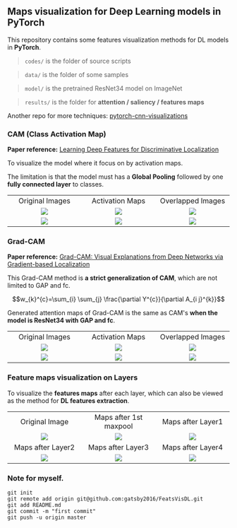 ## Maps visualization for Deep Learning models in **PyTorch**

This repository contains some features visualization methods for DL models in **PyTorch**.

> `codes/` is the folder of source scripts

> `data/` is the folder of some samples

> `model/` is the pretrained ResNet34 model on ImageNet

> `results/` is the folder for **attention / saliency / features maps**

Another repo for more techniques: [pytorch-cnn-visualizations](https://github.com/utkuozbulak/pytorch-cnn-visualizations)


### CAM (Class Activation Map)

**Paper reference:** [Learning Deep Features for Discriminative Localization](https://arxiv.org/abs/1512.04150)

To visualize the model where it focus on by activation maps.

The limitation is that the model must has a **Global Pooling** followed by one **fully connected layer** to classes.

<table border=0 width="50px" >
	<tbody> 
    <tr>		<td width="30%" align="center"> Original Images </td>
			<td width="30%" align="center"> Activation Maps </td>
			<td width="30%" align="center"> Overlapped Images </td>
		</tr>
		<tr>
			<td width="30%" align="center"> <img src="https://github.com/gatsby2016/FeatsVisDL/blob/master/data/plane.jpeg"> </td>
			<td width="30%" align="center"> <img src="https://github.com/gatsby2016/FeatsVisDL/blob/master/results/CAM/plane_404_CAM.png"> </td>
			<td width="30%" align="center"> <img src="https://github.com/gatsby2016/FeatsVisDL/blob/master/results/CAM/plane_404_overlap.png"> </td>
		</tr>
		<tr>
			<td width="30%" align="center"> <img src="https://github.com/gatsby2016/FeatsVisDL/blob/master/data/rugbyball.jpg"> </td>
			<td width="30%" align="center"> <img src="https://github.com/gatsby2016/FeatsVisDL/blob/master/results/CAM/rugbyball_768_CAM.png"> </td>
			<td width="30%" align="center"> <img src="https://github.com/gatsby2016/FeatsVisDL/blob/master/results/CAM/rugbyball_768_overlap.png"> </td>
		</tr>
	</tbody>
</table>


### Grad-CAM

**Paper reference:** [Grad-CAM: Visual Explanations from Deep Networks via Gradient-based Localization](https://arxiv.org/pdf/1610.02391.pdf)

This Grad-CAM method is **a strict generalization of CAM**, which are not limited to GAP and fc.

$$w_{k}^{c}=\sum_{i} \sum_{j} \frac{\partial Y^{c}}{\partial A_{i j}^{k}}$$

Generated attention maps of Grad-CAM is the same as CAM's **when the model is ResNet34 with GAP and fc**.

<table border=0 width="50px" >
	<tbody> 
    <tr>		<td width="30%" align="center"> Original Images </td>
			<td width="30%" align="center"> Activation Maps </td>
			<td width="30%" align="center"> Overlapped Images </td>
		</tr>
		<tr>
			<td width="30%" align="center"> <img src="https://github.com/gatsby2016/FeatsVisDL/blob/master/data/plane.jpeg"> </td>
			<td width="30%" align="center"> <img src="https://github.com/gatsby2016/FeatsVisDL/blob/master/results/GradCAM/plane_404_GradCAM.png"> </td>
			<td width="30%" align="center"> <img src="https://github.com/gatsby2016/FeatsVisDL/blob/master/results/GradCAM/plane_404_overlap.png"> </td>
		</tr>
		<tr>
			<td width="30%" align="center"> <img src="https://github.com/gatsby2016/FeatsVisDL/blob/master/data/ball.jpg"> </td>
			<td width="30%" align="center"> <img src="https://github.com/gatsby2016/FeatsVisDL/blob/master/results/GradCAM/ball_852_GradCAM.png"> </td>
			<td width="30%" align="center"> <img src="https://github.com/gatsby2016/FeatsVisDL/blob/master/results/GradCAM/ball_852_overlap.png"> </td>
		</tr>
	</tbody>
</table>


### Feature maps visualization on Layers

To visualize the **features maps** after each layer, which can also be viewed as the method for **DL features extraction**.

<table border=0 width="50px" >
	<tbody> 
    <tr>		<td width="30%" align="center"> Original Image </td>
			<td width="30%" align="center"> Maps after 1st maxpool </td>
			<td width="30%" align="center"> Maps after Layer1</td>
		</tr>
		<tr>
			<td width="30%" align="center"> <img src="https://github.com/gatsby2016/FeatsVisDL/blob/master/data/ball.jpg"> </td>
			<td width="30%" align="center"> <img src="https://github.com/gatsby2016/FeatsVisDL/blob/master/results/featsmapVis/ball/gif/maxpool.gif"> </td>
			<td width="30%" align="center"> <img src="https://github.com/gatsby2016/FeatsVisDL/blob/master/results/featsmapVis/ball/gif/layer1.gif"> </td>
		</tr>
    <tr>		<td width="30%" align="center"> Maps after Layer2 </td>
			<td width="30%" align="center"> Maps after Layer3 </td>
			<td width="30%" align="center"> Maps after Layer4 </td>
		</tr>
		<tr>
			<td width="30%" align="center"> <img src="https://github.com/gatsby2016/FeatsVisDL/blob/master/results/featsmapVis/ball/gif/layer2.gif"> </td>
			<td width="30%" align="center"> <img src="https://github.com/gatsby2016/FeatsVisDL/blob/master/results/featsmapVis/ball/gif/layer3.gif"> </td>
			<td width="30%" align="center"> <img src="https://github.com/gatsby2016/FeatsVisDL/blob/master/results/featsmapVis/ball/gif/layer4.gif"> </td>
		</tr>
	</tbody>
</table>





### Note for myself.
```
git init
git remote add origin git@github.com:gatsby2016/FeatsVisDL.git
git add README.md
git commit -m "first commit"
git push -u origin master
```
